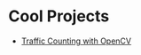# Cool Projects

* [Traffic Counting with OpenCV](https://www.hackster.io/deligence-technologies/traffic-counting-system-based-on-opencv-and-python-294059?utm_source=Hackster.io+newsletter&utm_campaign=a8f5b3b101-EMAIL_CAMPAIGN_2017_07_26&utm_medium=email&utm_term=0_6ff81e3e5b-a8f5b3b101-140510773&mc_cid=a8f5b3b101&mc_eid=372e8d3738)